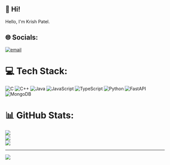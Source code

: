 ## 👋 Hi!  
Hello, I'm Krish Patel.

## 🌐 Socials:
[![email](https://img.shields.io/badge/Email-D14836?logo=gmail&logoColor=white)](mailto:Krish.Patel134@iiitb.ac.in) 

# 💻 Tech Stack:
![C](https://img.shields.io/badge/c-%2300599C.svg?style=for-the-badge&logo=c&logoColor=white) ![C++](https://img.shields.io/badge/c++-%2300599C.svg?style=for-the-badge&logo=c%2B%2B&logoColor=white) ![Java](https://img.shields.io/badge/java-%23ED8B00.svg?style=for-the-badge&logo=openjdk&logoColor=white) ![JavaScript](https://img.shields.io/badge/javascript-%23323330.svg?style=for-the-badge&logo=javascript&logoColor=%23F7DF1E) ![TypeScript](https://img.shields.io/badge/typescript-%23007ACC.svg?style=for-the-badge&logo=typescript&logoColor=white) ![Python](https://img.shields.io/badge/python-3670A0?style=for-the-badge&logo=python&logoColor=ffdd54) ![FastAPI](https://img.shields.io/badge/FastAPI-005571?style=for-the-badge&logo=fastapi) ![MongoDB](https://img.shields.io/badge/MongoDB-%234ea94b.svg?style=for-the-badge&logo=mongodb&logoColor=white)
# 📊 GitHub Stats:
![](https://github-readme-stats.vercel.app/api?username=kodercrish&theme=dark&hide_border=false&include_all_commits=false&count_private=false)<br/>
![](https://nirzak-streak-stats.vercel.app/?user=kodercrish&theme=dark&hide_border=false)<br/>
![](https://github-readme-stats.vercel.app/api/top-langs/?username=kodercrish&theme=dark&hide_border=false&include_all_commits=false&count_private=false&layout=compact)

---
[![](https://visitcount.itsvg.in/api?id=kodercrish&icon=0&color=0)](https://visitcount.itsvg.in)

<!---
kodercrish/kodercrish is a ✨ special ✨ repository because its `README.md` (this file) appears on your GitHub profile.
You can click the Preview link to take a look at your changes.
--->
